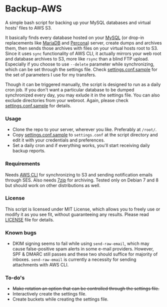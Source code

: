 # Backup-AWS
A simple bash script for backing up your MySQL databases and virtual hosts' files to AWS S3.

It basically finds every database hosted on your [MySQL](https://github.com/mysql/mysql-server) (or drop-in replacements like [MariaDB](https://github.com/MariaDB/server) and [Percona](https://github.com/percona/percona-server)) server, create dumps and archives them, then sends those archives with files on your virtual hosts root to S3. Since it uses `sync` functionality of AWS CLI, it actually mirrors your web root and database archives to S3, more like `rsync` than a blind FTP upload. Especially if you choose to use `--delete` parameter while synchronizing, which can be set through the settings file. Check [settings.conf.sample](settings.conf.sample) for the set of parameters I use for my transfers.

Though it can be triggered manually, the script is designed to run as a daily cron job. If you don't want a particular database to be dumped synchronized every day, you may exlude it in the settings file. You can also exclude directories from your webroot. Again, please check [settings.conf.sample](settings.conf.sample) for details.

### Usage
- Clone the repo to your server, wherever you like. Preferably at `/root/`.
- Copy [settings.conf.sample](settings.conf.sample) to `settings.conf` at the script directory and edit it with your credentials and preferences.
- Set a daily cron and if everything works, you'll start receiving daily backup reports.

### Requirements
Needs [AWS CLI](https://github.com/aws/aws-cli) for synchronizing to S3 and sending notification emails through SES. Also needs [7zip](http://www.7-zip.org) for archiving. Tested only on Debian 7 and 8 but should work on other distributions as well.

### License
This script is licensed under MIT License, which allows you to freely use or modify it as you see fit, without guaranteeing any results. Please read [LICENSE](LICENSE) file for details.

### Known bugs
- DKIM signing seems to fail while using `send-raw-email`, which may cause false-positive spam alerts in some e-mail providers. However, SPF & DMARC still passes and these two should suffice for majority of inboxes. `send-raw-email` is currently a necessity for sending attachments with AWS CLI.

### To-do's
- ~~Make rotation an option that can be controlled through the settings file.~~
- Interactively create the settings file.
- Create buckets while creating the settings file.
